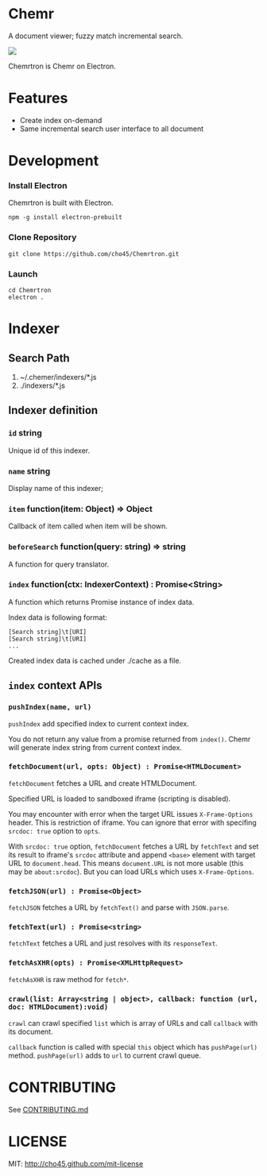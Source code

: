 Chemr
=====

A document viewer; fuzzy match incremental search.

<img src="https://lh3.googleusercontent.com/vRJOf7nORdMYVN8TfnwcCKHIPEG4YlZ5p-YVG6FV0m9WLUpAAczi1J69RZITkuBBcdNmCSfR5EOM-apfGjbzIHPERF7U5V48Th17NRfcHbUCZ6VZbddX3NmqLucSGKiNhBuRHusWDNV4m98PPnzxVmKs3VbjnJsPPUX-H9AqNTvD8KjudL12ocbG7Lv3pO08oxLxEq9WbEP2sCuqFM_78nJ8v1kuVROJHJckmhPOQRnyrZsOnqFQtBH75-bEs-gJO7qF-rCvi1huqE-3BAF7iRe58DqFDxpMhbEz0j9ecKjR6gTf3LSCKKAIhlLoiONZbctR3u2CrCPrg6jp9eTHgro6j-vqDRqDkh6Hth00V8DwiohjHtNjvYYbdnKZLwaxze0YsLugf_Qeglo40uAyQzTZi52hvbJwRstjdH8-QveGJP-bMBdyReVKFmqCK8Fx9Tc-p1Xw0xXQOOta8AhwRPJl2LNTglGVcK6Uispktvw6eaC_JAUlq6V9jys6p-c1WITF4VPbGeqXsW0yfUNteyKoO52WhOSEGWn2tudgFNqG=w800-h563-no"/>

Chemrtron is Chemr on Electron.


Features
========

 * Create index on-demand
 * Same incremental search user interface to all document

Development
===========

### Install Electron

Chemrtron is built with Electron.

	npm -g install electron-prebuilt

### Clone Repository

	git clone https://github.com/cho45/Chemrtron.git


### Launch

	cd Chemrtron
	electron .


Indexer
======

## Search Path

 1. ~/.chemer/indexers/*.js
 2. ./indexers/*.js


## Indexer definition


### `id` string

Unique id of this indexer.

### `name` string

Display name of this indexer;

### `item` function(item: Object) => Object

Callback of item called when item will be shown.

### `beforeSearch` function(query: string) => string

A function for query translator.


### `index` function(ctx: IndexerContext) : Promise&lt;String&gt;

A function which returns Promise instance of index data.

Index data is following format:

	[Search string]\t[URI]
	[Search string]\t[URI]
	...

Created index data is cached under ./cache as a file.

## `index` context APIs

### `pushIndex(name, url)`

`pushIndex` add specified index to current context index.

You do not return any value from a promise returned from `index()`. Chemr will generate index string from current context index.

### `fetchDocument(url, opts: Object) : Promise<HTMLDocument>`

`fetchDocument` fetches a URL and create HTMLDocument.

Specified URL is loaded to sandboxed iframe (scripting is disabled).

You may encounter with error when the target URL issues `X-Frame-Options` header.
This is restriction of iframe. You can ignore that error with specifing `srcdoc: true` option to `opts`.

With `srcdoc: true` option, `fetchDocument` fetches a URL by `fetchText` and set its result to iframe's `srcdoc` attribute and
append `<base>` element with target URL to `document.head`.
This means `document.URL` is not more usable (this may be `about:srcdoc`). But you can load URLs which uses `X-Frame-Options`.

### `fetchJSON(url) : Promise<Object>`

`fetchJSON` fetches a URL by `fetchText()` and parse with `JSON.parse`.

### `fetchText(url) : Promise<string>`

`fetchText` fetches a URL and just resolves with its `responseText`.

### `fetchAsXHR(opts) : Promise<XMLHttpRequest>`

`fetchAsXHR` is raw method for `fetch*`.

### `crawl(list: Array<string | object>, callback: function (url, doc: HTMLDocument):void)`

`crawl` can crawl specified `list` which is array of URLs and call `callback` with its document.

`callback` function is called with special `this` object which has `pushPage(url)` method. `pushPage(url)` adds to `url` to current crawl queue.

CONTRIBUTING
============

See <a href="CONTRIBUTING.md">CONTRIBUTING.md</a>

LICENSE
=======

MIT: http://cho45.github.com/mit-license

